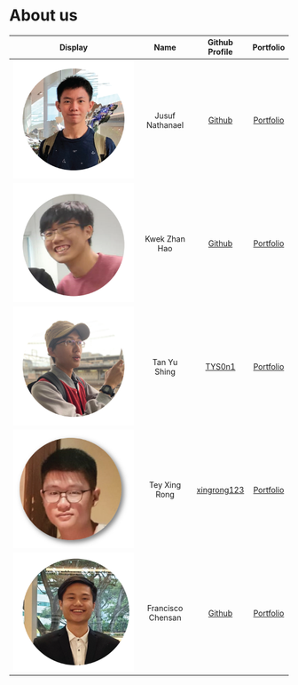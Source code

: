 # About us

Display | Name | Github Profile | Portfolio 
--------|:----:|:--------------:|:---------:
![](https://raw.githubusercontent.com/Speedweener/ip/master/docs/images/jusuf.png) | Jusuf Nathanael | [Github](https://github.com/jusufnathanael) | [Portfolio](./team/jusufnathanael.md)
![](https://raw.githubusercontent.com/Speedweener/ip/master/docs/images/zhanhao.png) | Kwek Zhan Hao | [Github](https://github.com/speedweener) | [Portfolio](./team/Speedweener.md)
![](https://raw.githubusercontent.com/Speedweener/ip/master/docs/images/yushing.png) | Tan Yu Shing | [TYS0n1](https://github.com/TYS0n1) | [Portfolio](https://github.com/AY2021S1-CS2113T-W11-1/tp/blob/master/docs/team/tys0n1.md)
![](https://raw.githubusercontent.com/Speedweener/ip/master/docs/images/xingrong.png) | Tey Xing Rong | [xingrong123](https://github.com/xingrong123) | [Portfolio](./team/xingrong123.md)
![](https://raw.githubusercontent.com/Speedweener/ip/master/docs/images/francisco..png) | Francisco Chensan | [Github](https://github.com/) | [Portfolio](./team/fchensan.md)

